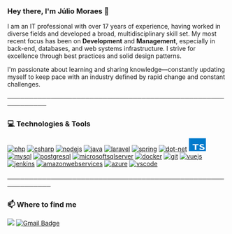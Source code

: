 ### Hey there, I'm Júlio Moraes 👋

I am an IT professional with over 17 years of experience, having worked in diverse fields and developed a broad, multidisciplinary skill set. My most recent focus has been on **Development** and **Management**, especially in back-end, databases, and web systems infrastructure. I strive for excellence through best practices and solid design patterns.

I'm passionate about learning and sharing knowledge—constantly updating myself to keep pace with an industry defined by rapid change and constant challenges.

───────────────────────────────────────────────────────────

### 💻 Technologies & Tools


<div align="left">
  <a href="https://github.com/juliomoraes"><img alt="php" height="30" width="40" src="https://cdn.jsdelivr.net/gh/devicons/devicon/icons/php/php-plain.svg"/></a>
  <a href="https://github.com/juliomoraes"><img alt="csharp" height="30" width="40" src="https://cdn.jsdelivr.net/gh/devicons/devicon/icons/csharp/csharp-original.svg"/></a>
  <a href="https://github.com/juliomoraes"><img alt="nodejs" height="30" width="40" src="https://cdn.jsdelivr.net/gh/devicons/devicon/icons/nodejs/nodejs-original.svg"/></a>
  <a href="https://github.com/juliomoraes"><img alt="java" height="30" width="40" src="https://cdn.jsdelivr.net/gh/devicons/devicon/icons/java/java-original.svg"/></a>
  <a href="https://github.com/juliomoraes"><img alt="laravel" height="30" width="40" src="https://cdn.jsdelivr.net/gh/devicons/devicon/icons/laravel/laravel-line.svg"/></a>
  <a href="https://github.com/juliomoraes"><img alt="spring" height="30" width="40" src="https://cdn.jsdelivr.net/gh/devicons/devicon/icons/spring/spring-original.svg"/></a>
  <a href="https://github.com/juliomoraes"><img alt="dot-net" height="30" width="40" src="https://cdn.jsdelivr.net/gh/devicons/devicon/icons/dot-net/dot-net-original.svg"/></a>
  <a href="https://github.com/juliomoraes"><img alt="typescript" height="30" width="40" src="https://raw.githubusercontent.com/devicons/devicon/master/icons/typescript/typescript-plain.svg"/></a>
  <a href="https://github.com/juliomoraes"><img alt="mysql" height="30" width="40" src="https://cdn.jsdelivr.net/gh/devicons/devicon/icons/mysql/mysql-original.svg"/></a>
  <a href="https://github.com/juliomoraes"><img alt="postgresql" height="30" width="40" src="https://cdn.jsdelivr.net/gh/devicons/devicon/icons/postgresql/postgresql-original-wordmark.svg"/></a>
  <a href="https://github.com/juliomoraes"><img alt="microsoftsqlserver" height="30" width="40" src="https://cdn.jsdelivr.net/gh/devicons/devicon/icons/microsoftsqlserver/microsoftsqlserver-plain-wordmark.svg"/></a>
  <a href="https://github.com/juliomoraes"><img alt="docker" height="30" width="40" src="https://cdn.jsdelivr.net/gh/devicons/devicon/icons/docker/docker-original.svg"/></a>
  <a href="https://github.com/juliomoraes"><img alt="git" height="30" width="40" src="https://cdn.jsdelivr.net/gh/devicons/devicon/icons/git/git-original.svg"/></a>
  <a href="https://github.com/juliomoraes"><img alt="vuejs" height="30" width="40" src="https://cdn.jsdelivr.net/gh/devicons/devicon/icons/vuejs/vuejs-original.svg"/></a>
  <a href="https://github.com/juliomoraes"><img alt="jenkins" height="30" width="40" src="https://cdn.jsdelivr.net/gh/devicons/devicon/icons/jenkins/jenkins-original.svg"/></a>
  <a href="https://github.com/juliomoraes"><img alt="amazonwebservices" height="30" width="40" src="https://cdn.jsdelivr.net/gh/devicons/devicon/icons/amazonwebservices/amazonwebservices-original-wordmark.svg"/></a>
  <a href="https://github.com/juliomoraes"><img alt="azure" height="30" width="40" src="https://cdn.jsdelivr.net/gh/devicons/devicon/icons/azure/azure-original-wordmark.svg"/></a>
  <a href="https://github.com/juliomoraes"><img alt="vscode" height="30" width="40" src="https://cdn.jsdelivr.net/gh/devicons/devicon/icons/vscode/vscode-original.svg"/></a>
</div>
<br/>
────────────────────────────────────────────────────────────

### 📫 Where to find me

<div>
  <a href="https://www.linkedin.com/in/juliordemoraes/" target="_blank"><img src="https://img.shields.io/badge/-LinkedIn-%230077B5?style=for-the-badge&logo=linkedin&logoColor=white" target="_blank"></a>
  <a href="mailto:juliordemoraes@gmail.com" rel="nofollow"><img src="https://img.shields.io/badge/Gmail-D14836?style=for-the-badge&logo=gmail&logoColor=white" alt="Gmail Badge"  style="max-width:100%;" /></a>
 </div>
